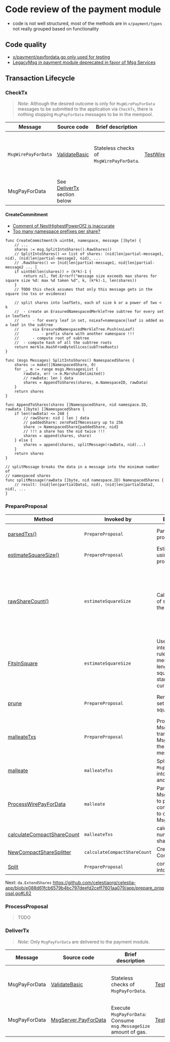 # Code review of the payment module

- code is not well structured, most of the methods are in `x/payment/types` not really grouped based on functionality

## Code quality
- [x/payment/payfordata.go only used for testing](https://github.com/informalsystems/audit-celestia/issues/3)
- [LegacyMsg in payment module deprecated in favor of Msg Services](https://github.com/informalsystems/audit-celestia/issues/1)

## Transaction Lifecycle

### CheckTx

> *Note:* Although the desired outcome is only for `MsgWirePayForData` messages to be submitted to the application via `CheckTx`, there is nothing stopping `MsgPayForData` messages to be in the mempool. 

| Message | Source code | Brief description | UTs | Issues found | 
| ------- | ----------- | ----------------- | --- | ------------ |
| `MsgWirePayForData` | [ValidateBasic](https://github.com/celestiaorg/celestia-app/blob/9e01bd307d428fffcd1a8a66e0d97719a3e83d90/x/payment/types/wirepayfordata.go#L87) | Stateless checks of `MsgWirePayForData`. | [TestWirePayForData_ValidateBasic](https://github.com/celestiaorg/celestia-app/blob/9e01bd307d428fffcd1a8a66e0d97719a3e83d90/x/payment/types/wirepayfordata_test.go#L10) | - [CreateCommitment could be expensive for CheckTx](https://github.com/informalsystems/audit-celestia/issues/6) <br /> - [WirePayForData with empty Message](https://github.com/informalsystems/audit-celestia/issues/8) |
| MsgPayForData | See [DeliverTx](#delivertx) section below | | | |

#### CreateCommitment

- [Comment of NextHighestPowerOf2 is inaccurate](https://github.com/informalsystems/audit-celestia/issues/4)
- [Too many namespace prefixes per share?](https://github.com/informalsystems/audit-celestia/issues/5)

```golang
func CreateCommitment(k uint64, namespace, message []byte) {
    // ...
    shares := msg.SplitIntoShares().RawShares()
    // SplitIntoShares() => list of shares: (nid|len|partial-message1, nid), (nid|len|partial-message2, nid), ...
    // .RawShares() => [nid|len|partial-message1, nid|len|partial-message2 ... ]
    if uint64(len(shares)) > (k*k)-1 {
		return nil, fmt.Errorf("message size exceeds max shares for square size %d: max %d taken %d", k, (k*k)-1, len(shares))
	}
    // TODO this check assumes that only this message gets in the square (no txs or evidence)

    // split shares into leafSets, each of size k or a power of two < k
    //  - create an ErasuredNamespacedMerkleTree subtree for every set in leafSets
    //      - for every leaf in set, nsLeaf=namespace|leaf is added as a leaf in the subtree
    //      via ErasuredNamespacedMerkleTree.Push(nsLeaf)
    //          - prefix share with another namespace !!!
    //      - compute root of subtree
    //  - compute hash of all the subtree roots 
    return merkle.HashFromByteSlices(subTreeRoots)
}

func (msgs Messages) SplitIntoShares() NamespacedShares {
    shares := make([]NamespacedShare, 0)
    for _, m := range msgs.MessagesList {
        rawData, err := m.MarshalDelimited()
        // rawData: len | data
        shares = AppendToShares(shares, m.NamespaceID, rawData)
    }
    return shares
}

func AppendToShares(shares []NamespacedShare, nid namespace.ID, rawData []byte) []NamespacedShare {
    if len(rawData) <= 248 {
        // rawShare: nid | len | data
        // paddedShare: zeroPadIfNecessary up to 256
        share := NamespacedShare{paddedShare, nid}
        // !!! a share has the nid twice !!!
        shares = append(shares, share)
    } else {
        shares = append(shares, splitMessage(rawData, nid)...)
	}
	return shares
}

// splitMessage breaks the data in a message into the minimum number of
// namespaced shares
func splitMessage(rawData []byte, nid namespace.ID) NamespacedShares {
    // result: (nid|len|partialData1, nid), (nid|len|partialData2, nid), ...
}
```

### PrepareProposal

| Method | Invoked by | Brief description | UTs | Issues found | 
| ------ | ---------- | ----------------- | --- | ------------ |
| [parsedTxs()](https://github.com/celestiaorg/celestia-app/blob/e088d61fcb6579b4bc797deefd2ceff7601aa079/app/parse_txs.go#L63) | `PrepareProposal` | Parse TXs in proposed block. | [estimate_square_size_test.go](https://github.com/celestiaorg/celestia-app/blob/e088d61fcb6579b4bc797deefd2ceff7601aa079/app/estimate_square_size_test.go) | - [MsgWirePayForData messages are validate twice by the proposer](https://github.com/informalsystems/audit-celestia/issues/10) |
| [estimateSquareSize()](https://github.com/celestiaorg/celestia-app/blob/e088d61fcb6579b4bc797deefd2ceff7601aa079/app/estimate_square_size.go#L101) | `PrepareProposal` | Estimate square size using the data in the proposed block. | [Test_estimateSquareSize](https://github.com/celestiaorg/celestia-app/blob/e088d61fcb6579b4bc797deefd2ceff7601aa079/app/estimate_square_size_test.go#L18) | - [nextPowerOfTwo vs. NextHigherPowerOf2](https://github.com/informalsystems/audit-celestia/issues/15) |
| [rawShareCount()](https://github.com/celestiaorg/celestia-app/blob/e088d61fcb6579b4bc797deefd2ceff7601aa079/app/estimate_square_size.go#L145) | `estimateSquareSize` | Calculates the number of shares needed by the block data. | NA | - [[Optimization] MsgSharesUsed requires remainder operation](https://github.com/informalsystems/audit-celestia/issues/11) <br /> - [The number of TX shares is incremented twice](https://github.com/informalsystems/audit-celestia/issues/12) <br /> - [Unit length missing from estimating txBytes in rawShareCount](https://github.com/informalsystems/audit-celestia/issues/13) <br /> - [Number of share estimated by rawShareCount is inaccurate](https://github.com/informalsystems/audit-celestia/issues/14) |
| [FitsInSquare](https://github.com/celestiaorg/celestia-app/blob/e088d61fcb6579b4bc797deefd2ceff7601aa079/pkg/shares/non_interactive_defaults.go#L7) | `estimateSquareSize` | Uses the non interactive default rules to see if messages of some lengths will fit in a square of squareSize starting at share index cursor. | [TestFitsInSquare](https://github.com/celestiaorg/celestia-app/blob/e088d61fcb6579b4bc797deefd2ceff7601aa079/pkg/shares/non_interactive_defaults_test.go#L47) | - [FitsInSquare is incorrect for edge case](https://github.com/informalsystems/audit-celestia/issues/16) |
| [prune](https://github.com/celestiaorg/celestia-app/blob/e088d61fcb6579b4bc797deefd2ceff7601aa079/app/estimate_square_size.go#L21) | `PrepareProposal` | Removes txs until the set of txs will fit in the square. | [Test_pruning](https://github.com/celestiaorg/celestia-app/blob/e088d61fcb6579b4bc797deefd2ceff7601aa079/app/estimate_square_size_test.go#L68) | - [Inconsistency while pruning compact shares](https://github.com/informalsystems/audit-celestia/issues/22) <br> - [Redundancy in PrepareProposal](https://github.com/informalsystems/audit-celestia/issues/27) |
| [malleateTxs](https://github.com/celestiaorg/celestia-app/blob/e088d61fcb6579b4bc797deefd2ceff7601aa079/app/malleate_txs.go#L14) | `PrepareProposal` | Process any MsgWirePayForData transactions into MsgPayForData and their respective messages. | NA | NA |
| [malleate](https://github.com/celestiaorg/celestia-app/blob/e088d61fcb6579b4bc797deefd2ceff7601aa079/app/malleate_txs.go#L86) | `malleateTxs` | Split `MsgWirePayForData` txs into `MsgPayForData` txs and data. | NA | - [Complex logic for estimating the square size](https://github.com/informalsystems/audit-celestia/issues/24) |
| [ProcessWirePayForData](https://github.com/celestiaorg/celestia-app/blob/e088d61fcb6579b4bc797deefd2ceff7601aa079/x/payment/types/wirepayfordata.go#L263) | `malleate` | Parses the MsgWirePayForData to produce the components needed to create a single MsgPayForData. | [TestProcessMessage](https://github.com/celestiaorg/celestia-app/blob/e088d61fcb6579b4bc797deefd2ceff7601aa079/x/payment/types/payfordata_test.go#L259) | NA |
| [calculateCompactShareCount](https://github.com/celestiaorg/celestia-app/blob/e088d61fcb6579b4bc797deefd2ceff7601aa079/app/estimate_square_size.go#L68) | `malleateTxs` | calculates the exact number of compact shares used | [Test_calculateCompactShareCount](https://github.com/celestiaorg/celestia-app/blob/e088d61fcb6579b4bc797deefd2ceff7601aa079/app/estimate_square_size_test.go#L143) | - [ShareIndex offset in calculateCompactShareCount](https://github.com/informalsystems/audit-celestia/issues/25) | 
| [NewCompactShareSplitter](https://github.com/celestiaorg/celestia-app/blob/e088d61fcb6579b4bc797deefd2ceff7601aa079/pkg/shares/split_compact_shares.go#L25) | `calculateCompactShareCount` | Creates a CompactShareSplitter. | [TestCompactShareWriter](https://github.com/celestiaorg/celestia-app/blob/e088d61fcb6579b4bc797deefd2ceff7601aa079/pkg/shares/compact_shares_test.go#L15) | NA |
| [Split](https://github.com/celestiaorg/celestia-app/blob/e088d61fcb6579b4bc797deefd2ceff7601aa079/pkg/shares/share_splitting.go#L25) | `PrepareProposal` | converts block data into encoded shares | NA | - [SparseShareSplitter writer can be simplified](https://github.com/informalsystems/audit-celestia/issues/28) |

Next: `da.ExtendShares` https://github.com/celestiaorg/celestia-app/blob/e088d61fcb6579b4bc797deefd2ceff7601aa079/app/prepare_proposal.go#L62


### ProcessProposal

> TODO

### DeliverTx

> *Note:* Only `MsgPayForData` are delivered to the payment module.

| Message | Source code | Brief description | UTs | Issues found | 
| ------- | ----------- | ----------------- | --- | ------------ |
| MsgPayForData | [ValidateBasic](https://github.com/celestiaorg/celestia-app/blob/9e01bd307d428fffcd1a8a66e0d97719a3e83d90/x/payment/types/payfordata.go#L39) | Stateless checks of `MsgPayForData`. | [TestValidateBasic](https://github.com/celestiaorg/celestia-app/blob/9e01bd307d428fffcd1a8a66e0d97719a3e83d90/x/payment/types/payfordata_test.go#L318) | - [MsgPayForData.ValidateBasic doesn't invalidate reserved namespaces](https://github.com/informalsystems/audit-celestia/issues/2) <br /> - TODO `MessageShareCommitment` |
| MsgPayForData | [MsgServer.PayForData](https://github.com/celestiaorg/celestia-app/blob/9e01bd307d428fffcd1a8a66e0d97719a3e83d90/x/payment/keeper/keeper.go#L32) | Execute `MsgPayForData`: Consume `msg.MessageSize` amount of gas. | [TestPayForDataGas](https://github.com/celestiaorg/celestia-app/blob/9e01bd307d428fffcd1a8a66e0d97719a3e83d90/x/payment/keeper/gas_test.go#L13) | None |